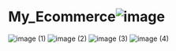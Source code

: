 # My_Ecommerce![image](https://user-images.githubusercontent.com/66792745/188257625-e8a5953f-dfec-4a64-bad3-a80b92553fde.png)
![image (1)](https://user-images.githubusercontent.com/66792745/188257636-fd98fd3a-8c5d-4ff4-a715-3d9bef4cedd9.png)
![image (2)](https://user-images.githubusercontent.com/66792745/188257638-022d3363-b635-4341-9622-b35361633559.png)
![image (3)](https://user-images.githubusercontent.com/66792745/188257640-fe03f061-7996-4e5c-acbf-b87db0632863.png)
![image (4)](https://user-images.githubusercontent.com/66792745/188257642-bed22810-3e72-4193-93a3-1507e40e01a1.png)
